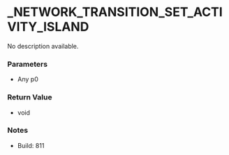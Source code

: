 # _NETWORK_TRANSITION_SET_ACTIVITY_ISLAND

No description available.

### Parameters
* Any p0

### Return Value
* void

### Notes
* Build: 811

